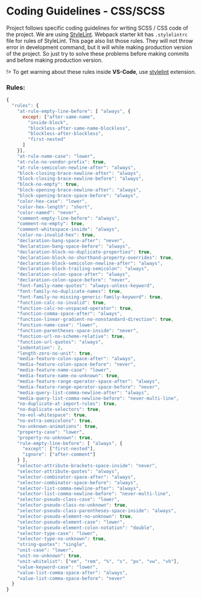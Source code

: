 # Coding Guidelines - CSS/SCSS

Project follows specific coding guidelines for writing SCSS / CSS code of the project. We are using [StyleLint](https://stylelint.io/). Webpack starter kit has `.stylelintrc` file for rules of StyleLint. This page also list those rules. They will not throw error in development command, but it will while making production version of the project. So just try to solve these problems before making commits and before making production version.

!> To get warning about these rules inside **VS-Code**, use [stylelint](https://marketplace.visualstudio.com/items?itemName=Daosro.stylelint) extension.

### Rules:
```js
{
  "rules": {
    "at-rule-empty-line-before": [ "always", {
      except: ["after-same-name",
        "inside-block",
        "blockless-after-same-name-blockless",
        "blockless-after-blockless",
        "first-nested"
      ]
    }],
    "at-rule-name-case": "lower",
    "at-rule-no-vendor-prefix": true,
    "at-rule-semicolon-newline-after": "always",
    "block-closing-brace-newline-after": "always",
    "block-closing-brace-newline-before": "always",
    "block-no-empty": true,
    "block-opening-brace-newline-after": "always",
    "block-opening-brace-space-before": "always",
    "color-hex-case": "lower",
    "color-hex-length": "short",
    "color-named": "never",
    "comment-empty-line-before": "always",
    "comment-no-empty": true,
    "comment-whitespace-inside": "always",
    "color-no-invalid-hex": true,
    "declaration-bang-space-after": "never",
    "declaration-bang-space-before": "always",
    "declaration-block-no-duplicate-properties": true,
    "declaration-block-no-shorthand-property-overrides": true,
    "declaration-block-semicolon-newline-after": "always",
    "declaration-block-trailing-semicolon": "always",
    "declaration-colon-space-after": "always",
    "declaration-colon-space-before": "never",
    "font-family-name-quotes": "always-unless-keyword",
    "font-family-no-duplicate-names": true,
    "font-family-no-missing-generic-family-keyword": true,
    "function-calc-no-invalid": true,
    "function-calc-no-unspaced-operator": true,
    "function-comma-space-after": "always",
    "function-linear-gradient-no-nonstandard-direction": true,
    "function-name-case": "lower",
    "function-parentheses-space-inside": "never",
    "function-url-no-scheme-relative": true,
    "function-url-quotes": "always",
    "indentation": 2,
    "length-zero-no-unit": true,
    "media-feature-colon-space-after": "always",
    "media-feature-colon-space-before": "never",
    "media-feature-name-case": "lower",
    "media-feature-name-no-unknown": true,
    "media-feature-range-operator-space-after": "always",
    "media-feature-range-operator-space-before": "never",
    "media-query-list-comma-newline-after": "always",
    "media-query-list-comma-newline-before": "never-multi-line",
    "no-duplicate-at-import-rules": true,
    "no-duplicate-selectors": true,
    "no-eol-whitespace": true,
    "no-extra-semicolons": true,
    "no-unknown-animations": true,
    "property-case": "lower",
    "property-no-unknown": true,
    "rule-empty-line-before": [ "always", {
      "except": ["first-nested"],
      "ignore": ["after-comment"]
    } ],
    "selector-attribute-brackets-space-inside": "never",
    "selector-attribute-quotes": "always",
    "selector-combinator-space-after": "always",
    "selector-combinator-space-before": "always",
    "selector-list-comma-newline-after": "always",
    "selector-list-comma-newline-before": "never-multi-line",
    "selector-pseudo-class-case": "lower",
    "selector-pseudo-class-no-unknown": true,
    "selector-pseudo-class-parentheses-space-inside": "always",
    "selector-pseudo-element-no-unknown": true,
    "selector-pseudo-element-case": "lower",
    "selector-pseudo-element-colon-notation": "double",
    "selector-type-case": "lower",
    "selector-type-no-unknown": true,
    "string-quotes": "single",
    "unit-case": "lower",
    "unit-no-unknown": true,
    "unit-whitelist": ["em", "rem", "%", "s", "px", "vw", "vh"],
    "value-keyword-case": "lower",
    "value-list-comma-space-after": "always",
    "value-list-comma-space-before": "never"
  }
}
```